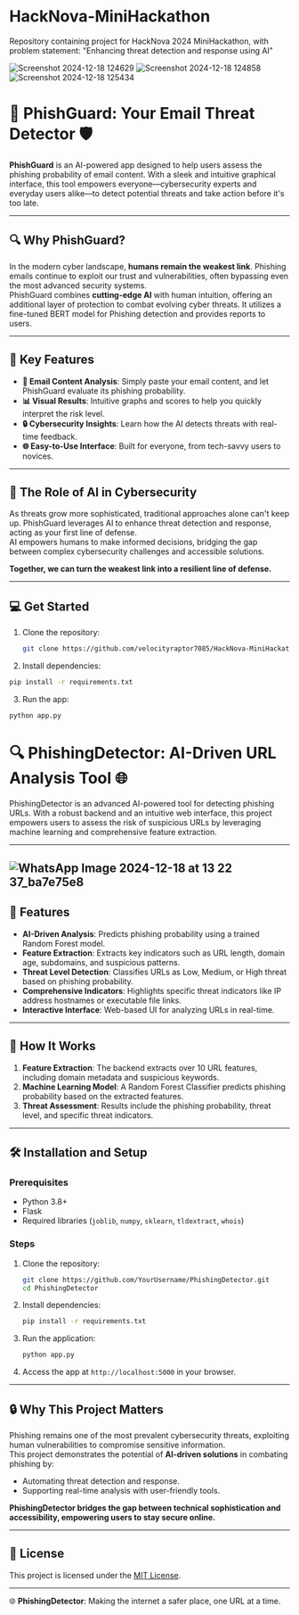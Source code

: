# HackNova-MiniHackathon
Repository containing project for HackNova 2024 MiniHackathon, with problem statement: "Enhancing threat detection and response using AI"

![Screenshot 2024-12-18 124629](https://github.com/user-attachments/assets/bd6ed458-80b0-46cf-b827-45abfbe2325f)
![Screenshot 2024-12-18 124858](https://github.com/user-attachments/assets/641e8c56-cff8-48c8-9a65-b487ec3ffef5)
![Screenshot 2024-12-18 125434](https://github.com/user-attachments/assets/c2d5b3db-cbf6-4f0d-8ee3-cc7cb2171c06)

# 📧 PhishGuard: Your Email Threat Detector 🛡️  

**PhishGuard** is an AI-powered app designed to help users assess the phishing probability of email content. With a sleek and intuitive graphical interface, this tool empowers everyone—cybersecurity experts and everyday users alike—to detect potential threats and take action before it's too late.  

---

## 🔍 Why PhishGuard?  

In the modern cyber landscape, **humans remain the weakest link**. Phishing emails continue to exploit our trust and vulnerabilities, often bypassing even the most advanced security systems.  
PhishGuard combines **cutting-edge AI** with human intuition, offering an additional layer of protection to combat evolving cyber threats. It utilizes a fine-tuned BERT model for Phishing detection and provides reports to users. 

---

## 🚀 Key Features  

- **📨 Email Content Analysis**: Simply paste your email content, and let PhishGuard evaluate its phishing probability.  
- **📊 Visual Results**: Intuitive graphs and scores to help you quickly interpret the risk level.  
- **🔒 Cybersecurity Insights**: Learn how the AI detects threats with real-time feedback.  
- **🌐 Easy-to-Use Interface**: Built for everyone, from tech-savvy users to novices.  

---

## 🤖 The Role of AI in Cybersecurity  

As threats grow more sophisticated, traditional approaches alone can't keep up. PhishGuard leverages AI to enhance threat detection and response, acting as your first line of defense.  
AI empowers humans to make informed decisions, bridging the gap between complex cybersecurity challenges and accessible solutions.  

**Together, we can turn the weakest link into a resilient line of defense.**  

---

## 💻 Get Started  

1. Clone the repository:  
   ```bash
   git clone https://github.com/velocityraptor7085/HackNova-MiniHackathon.git
   ```
2. Install dependencies:
  ```bash
  pip install -r requirements.txt
  ```
3. Run the app:
  ```bash
  python app.py
  ```
# 🔍 PhishingDetector: AI-Driven URL Analysis Tool 🌐  

PhishingDetector is an advanced AI-powered tool for detecting phishing URLs. With a robust backend and an intuitive web interface, this project empowers users to assess the risk of suspicious URLs by leveraging machine learning and comprehensive feature extraction.

---
![WhatsApp Image 2024-12-18 at 13 22 37_ba7e75e8](https://github.com/user-attachments/assets/eee52d0b-81a1-4a47-bae6-f65f74c67dca)
---

## 🚀 Features  

- **AI-Driven Analysis**: Predicts phishing probability using a trained Random Forest model.  
- **Feature Extraction**: Extracts key indicators such as URL length, domain age, subdomains, and suspicious patterns.  
- **Threat Level Detection**: Classifies URLs as Low, Medium, or High threat based on phishing probability.  
- **Comprehensive Indicators**: Highlights specific threat indicators like IP address hostnames or executable file links.  
- **Interactive Interface**: Web-based UI for analyzing URLs in real-time.  

---

## 🤖 How It Works  

1. **Feature Extraction**: The backend extracts over 10 URL features, including domain metadata and suspicious keywords.  
2. **Machine Learning Model**: A Random Forest Classifier predicts phishing probability based on the extracted features.  
3. **Threat Assessment**: Results include the phishing probability, threat level, and specific threat indicators.  

---

## 🛠️ Installation and Setup  

### Prerequisites  
- Python 3.8+  
- Flask  
- Required libraries (`joblib`, `numpy`, `sklearn`, `tldextract`, `whois`)  

### Steps  

1. Clone the repository:  
   ```bash
   git clone https://github.com/YourUsername/PhishingDetector.git
   cd PhishingDetector
   ```

2. Install dependencies:  
   ```bash
   pip install -r requirements.txt
   ```

3. Run the application:  
   ```bash
   python app.py
   ```

4. Access the app at `http://localhost:5000` in your browser.  

---

## 🔒 Why This Project Matters  

Phishing remains one of the most prevalent cybersecurity threats, exploiting human vulnerabilities to compromise sensitive information.  
This project demonstrates the potential of **AI-driven solutions** in combating phishing by:  

- Automating threat detection and response.  
- Supporting real-time analysis with user-friendly tools.  

**PhishingDetector bridges the gap between technical sophistication and accessibility, empowering users to stay secure online.**

---

## 📜 License  

This project is licensed under the [MIT License](LICENSE).  

---

🌐 **PhishingDetector**: Making the internet a safer place, one URL at a time.
```





